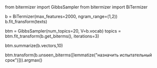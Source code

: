 from bitermizer import GibbsSampler
from bitermizer import BiTermizer

b = BiTermizer(max_features=2000, ngram_range=(1,2))
b.fit_fransform(texts)


btm = GibbsSampler(num_topics=20, V=b.vocab)
topics = btm.fit_transform(b.get_biterms(), iterations=3)

btm.summarize(b.vectors,10)

btm.transform(b.unseen_biterms([lemmatize("назначить испытательный срок")])).argmax()
